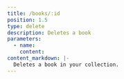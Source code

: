 ```yaml
---
title: /books/:id
position: 1.5
type: delete
description: Deletes a book
parameters:
  - name:
    content:
content_markdown: |-
  Deletes a book in your collection.
---
```


